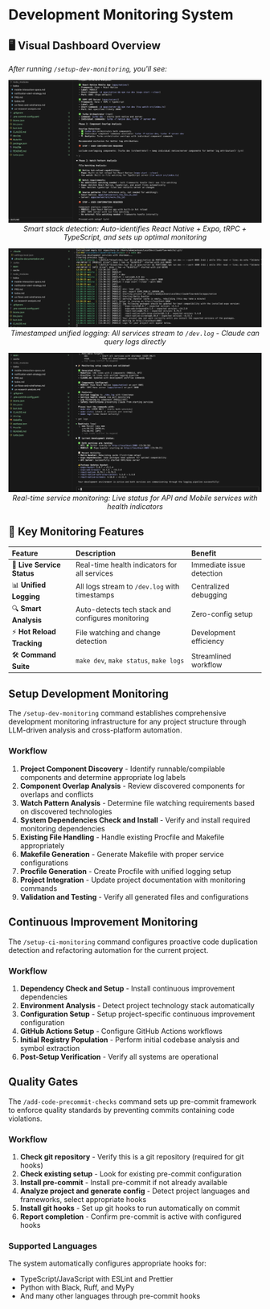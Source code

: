 # Development Monitoring System

## 🖥️ Visual Dashboard Overview

_After running `/setup-dev-monitoring`, you'll see:_

<div align="center">

![Stack Detection](../images/stack-detection-analysis.png)
_Smart stack detection: Auto-identifies React Native + Expo, tRPC + TypeScript, and sets up optimal monitoring_

![Unified Logs](../images/dev-logs-unified.png)
_Timestamped unified logging: All services stream to `/dev.log` - Claude can query logs directly_

![Service Status](../images/service-status-dashboard.png)
_Real-time service monitoring: Live status for API and Mobile services with health indicators_

</div>

## 🎯 Key Monitoring Features

| Feature                    | Description                                       | Benefit                   |
| :------------------------- | :------------------------------------------------ | :------------------------ |
| 🚀 **Live Service Status** | Real-time health indicators for all services      | Immediate issue detection |
| 📊 **Unified Logging**     | All logs stream to `/dev.log` with timestamps     | Centralized debugging     |
| 🔍 **Smart Analysis**      | Auto-detects tech stack and configures monitoring | Zero-config setup         |
| ⚡ **Hot Reload Tracking** | File watching and change detection                | Development efficiency    |
| 🛠️ **Command Suite**       | `make dev`, `make status`, `make logs`            | Streamlined workflow      |

## Setup Development Monitoring

The `/setup-dev-monitoring` command establishes comprehensive development monitoring infrastructure for any project structure through LLM-driven analysis and cross-platform automation.

### Workflow

1. **Project Component Discovery** - Identify runnable/compilable components and determine appropriate log labels
2. **Component Overlap Analysis** - Review discovered components for overlaps and conflicts
3. **Watch Pattern Analysis** - Determine file watching requirements based on discovered technologies
4. **System Dependencies Check and Install** - Verify and install required monitoring dependencies
5. **Existing File Handling** - Handle existing Procfile and Makefile appropriately
6. **Makefile Generation** - Generate Makefile with proper service configurations
7. **Procfile Generation** - Create Procfile with unified logging setup
8. **Project Integration** - Update project documentation with monitoring commands
9. **Validation and Testing** - Verify all generated files and configurations

## Continuous Improvement Monitoring

The `/setup-ci-monitoring` command configures proactive code duplication detection and refactoring automation for the current project.

### Workflow

1. **Dependency Check and Setup** - Install continuous improvement dependencies
2. **Environment Analysis** - Detect project technology stack automatically
3. **Configuration Setup** - Setup project-specific continuous improvement configuration
4. **GitHub Actions Setup** - Configure GitHub Actions workflows
5. **Initial Registry Population** - Perform initial codebase analysis and symbol extraction
6. **Post-Setup Verification** - Verify all systems are operational

## Quality Gates

The `/add-code-precommit-checks` command sets up pre-commit framework to enforce quality standards by preventing commits containing code violations.

### Workflow

1. **Check git repository** - Verify this is a git repository (required for git hooks)
2. **Check existing setup** - Look for existing pre-commit configuration
3. **Install pre-commit** - Install pre-commit if not already available
4. **Analyze project and generate config** - Detect project languages and frameworks, select appropriate hooks
5. **Install git hooks** - Set up git hooks to run automatically on commit
6. **Report completion** - Confirm pre-commit is active with configured hooks

### Supported Languages

The system automatically configures appropriate hooks for:
- TypeScript/JavaScript with ESLint and Prettier
- Python with Black, Ruff, and MyPy
- And many other languages through pre-commit hooks
